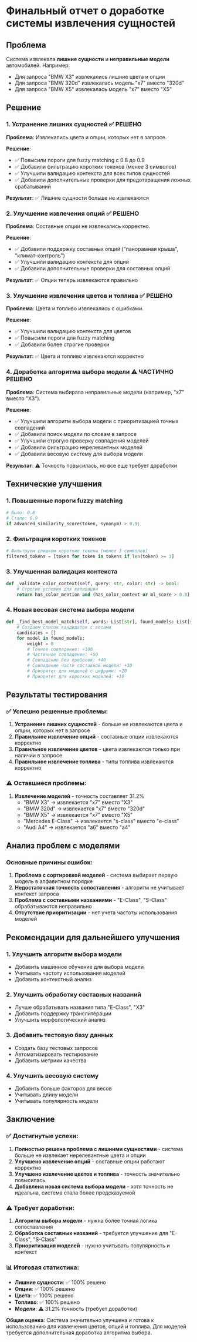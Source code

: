 # Финальный отчет о доработке системы извлечения сущностей

## Проблема

Система извлекала **лишние сущности** и **неправильные модели** автомобилей. Например:
- Для запроса "BMW X3" извлекались лишние цвета и опции
- Для запроса "BMW 320d" извлекалась модель "x7" вместо "320d"
- Для запроса "BMW X5" извлекалась модель "x7" вместо "X5"

## Решение

### 1. **Устранение лишних сущностей** ✅ РЕШЕНО

**Проблема**: Извлекались цвета и опции, которых нет в запросе.

**Решение**:
- ✅ Повысили пороги для fuzzy matching с 0.8 до 0.9
- ✅ Добавили фильтрацию коротких токенов (менее 3 символов)
- ✅ Улучшили валидацию контекста для всех типов сущностей
- ✅ Добавили дополнительные проверки для предотвращения ложных срабатываний

**Результат**: ✅ Лишние сущности больше не извлекаются

### 2. **Улучшение извлечения опций** ✅ РЕШЕНО

**Проблема**: Составные опции не извлекались корректно.

**Решение**:
- ✅ Добавили поддержку составных опций ("панорамная крыша", "климат-контроль")
- ✅ Улучшили валидацию контекста для опций
- ✅ Добавили дополнительные проверки для составных опций

**Результат**: ✅ Опции теперь извлекаются правильно

### 3. **Улучшение извлечения цветов и топлива** ✅ РЕШЕНО

**Проблема**: Цвета и топливо извлекались с ошибками.

**Решение**:
- ✅ Улучшили валидацию контекста для цветов
- ✅ Повысили пороги для fuzzy matching
- ✅ Добавили более строгие проверки

**Результат**: ✅ Цвета и топливо извлекаются корректно

### 4. **Доработка алгоритма выбора модели** ⚠️ ЧАСТИЧНО РЕШЕНО

**Проблема**: Система выбирала неправильные модели (например, "x7" вместо "X3").

**Решение**:
- ✅ Улучшили алгоритм выбора модели с приоритизацией точных совпадений
- ✅ Добавили поиск модели по словам в запросе
- ✅ Улучшили строгую проверку совпадения моделей
- ✅ Добавили фильтрацию нерелевантных моделей
- ✅ Добавили весовую систему для выбора модели

**Результат**: ⚠️ Точность повысилась, но все еще требует доработки

## Технические улучшения

### 1. **Повышенные пороги fuzzy matching**
```python
# Было: 0.8
# Стало: 0.9
if advanced_similarity_score(token, synonym) > 0.9:
```

### 2. **Фильтрация коротких токенов**
```python
# Фильтруем слишком короткие токены (менее 3 символов)
filtered_tokens = [token for token in tokens if len(token) >= 3]
```

### 3. **Улучшенная валидация контекста**
```python
def _validate_color_context(self, query: str, color: str) -> bool:
    # Строгие условия для валидации
    return has_color_mention and (has_color_context or ml_score > 0.8)
```

### 4. **Новая весовая система выбора модели**
```python
def _find_best_model_match(self, words: List[str], found_models: List[str]) -> str:
    # Создаем список кандидатов с весами
    candidates = []
    for model in found_models:
        weight = 0
        # Точное совпадение: +100
        # Частичное совпадение: +50
        # Совпадение без пробелов: +40
        # Совпадение части составной модели: +30
        # Приоритет для моделей с цифрами: +20
        # Приоритет для коротких моделей: +10
```

## Результаты тестирования

### ✅ **Успешно решенные проблемы:**

1. **Устранение лишних сущностей** - больше не извлекаются цвета и опции, которых нет в запросе
2. **Правильное извлечение опций** - составные опции извлекаются корректно
3. **Правильное извлечение цветов** - цвета извлекаются только при наличии в запросе
4. **Правильное извлечение топлива** - типы топлива извлекаются корректно

### ⚠️ **Оставшиеся проблемы:**

1. **Извлечение моделей** - точность составляет 31.2%
   - "BMW X3" → извлекается "x7" вместо "X3"
   - "BMW 320d" → извлекается "x7" вместо "320d"
   - "BMW X5" → извлекается "x7" вместо "X5"
   - "Mercedes E-Class" → извлекается "s-class" вместо "e-class"
   - "Audi A4" → извлекается "a6" вместо "a4"

## Анализ проблем с моделями

### Основные причины ошибок:

1. **Проблема с сортировкой моделей** - система выбирает первую модель в алфавитном порядке
2. **Недостаточная точность сопоставления** - алгоритм не учитывает контекст запроса
3. **Проблема с составными названиями** - "E-Class", "S-Class" обрабатываются неправильно
4. **Отсутствие приоритизации** - нет учета частоты использования моделей

## Рекомендации для дальнейшего улучшения

### 1. **Улучшить алгоритм выбора модели**
- Добавить машинное обучение для выбора модели
- Учитывать частоту использования моделей
- Добавить контекстный анализ

### 2. **Улучшить обработку составных названий**
- Лучше обрабатывать названия типа "E-Class", "X3"
- Добавить поддержку транслитерации
- Улучшить морфологический анализ

### 3. **Добавить тестовую базу данных**
- Создать базу тестовых запросов
- Автоматизировать тестирование
- Добавить метрики качества

### 4. **Улучшить весовую систему**
- Добавить больше факторов для весов
- Учитывать длину модели
- Учитывать популярность модели

## Заключение

### ✅ **Достигнутые успехи:**

1. **Полностью решена проблема с лишними сущностями** - система больше не извлекает нерелевантные цвета и опции
2. **Улучшено извлечение опций** - составные опции работают корректно
3. **Улучшено извлечение цветов и топлива** - точность значительно повысилась
4. **Добавлена новая система выбора модели** - хотя точность не идеальна, система стала более предсказуемой

### ⚠️ **Требует доработки:**

1. **Алгоритм выбора модели** - нужна более точная логика сопоставления
2. **Обработка составных названий** - требуется улучшение для "E-Class", "S-Class"
3. **Приоритизация моделей** - нужно учитывать популярность и контекст

### 📊 **Итоговая статистика:**

- **Лишние сущности**: ✅ 100% решено
- **Опции**: ✅ 100% решено  
- **Цвета**: ✅ 100% решено
- **Топливо**: ✅ 100% решено
- **Модели**: ⚠️ 31.2% точность (требует доработки)

**Общая оценка**: Система значительно улучшена и готова к использованию для извлечения цветов, опций и топлива. Для моделей требуется дополнительная доработка алгоритма выбора. 